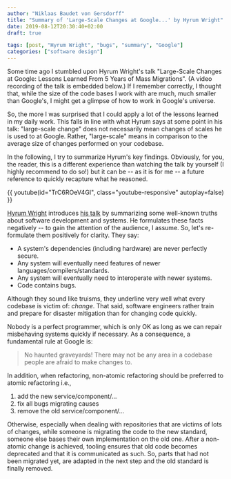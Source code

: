 ```yaml
---
author: "Niklaas Baudet von Gersdorff"
title: "Summary of 'Large-Scale Changes at Google...' by Hyrum Wright"
date: 2019-08-12T20:30:40+02:00
draft: true

tags: [post, "Hyrum Wright", "bugs", "summary", "Google"]
categories: ["software design"]
---
```


Some time ago I stumbled upon Hyrum Wright's talk "Large-Scale Changes
at Google: Lessons Learned From 5 Years of Mass Migrations". (A video
recording of the talk is embedded below.) If I remember correctly, I
thought that, while the size of the code bases I work with are much,
much smaller than Google's, I might get a glimpse of how to work in
Google's universe.

So, the more I was surprised that I could apply a lot of the lessons
learned in my daily work. This falls in line with what Hyrum says
at some point in his talk: "large-scale change" does not necessarily
mean changes of scales he is used to at Google. Rather, "large-scale"
means in comparison to the average size of changes performed on your
codebase.

In the following, I try to summarize Hyrum's key findings. Obviously,
for you, the reader, this is a different experience than watching the
talk by yourself (I highly recommend to do so!) but it can be -- as it
is for me -- a future reference to quickly recapture what he reasoned.

{{ youtube(id="TrC6ROeV4GI", class="youtube-responsive" autoplay=false) }}

[Hyrum Wright](personal-homepage) introduces [his talk](talk-on-utube)
by summarizing some well-known truths about software development and
systems. He formulates these facts negatively -- to gain the attention
of the audience, I assume. So, let's re-formulate them positively for
clarity. They say:

- A system's dependencies (including hardware) are never perfectly
  secure.
- Any system will eventually need features of newer
  languages/compilers/standards.
- Any system will eventually need to interoperate with newer systems.
- Code contains bugs.

Although they sound like truisms, they underline very well what every
codebase is victim of: *change*. That said, software engineers rather
train and prepare for disaster mitigation than for changing code
quickly.

Nobody is a perfect programmer, which is only OK as long as we can
repair misbehaving systems quickly if necessary. As a consequence, a
fundamental rule at Google is:

> No haunted graveyards! There may not be any area in a codebase
> people are afraid to make changes to.

In addition, when refactoring, non-atomic refactoring should be
preferred to atomic refactoring i.e.,

1. add the new service/component/...
2. fix all bugs migrating causes
3. remove the old service/component/...

Otherwise, especially when dealing with repositories that are victims
of lots of changes, while someone is migrating the code to the new
standard, someone else bases their own implementation on the old one.
After a non-atomic change is achieved, tooling ensures that old code
becomes deprecated and that it is communicated as such. So, parts that
had not been migrated yet, are adapted in the next step and the old
standard is finally removed.

[personal-homepage]: http://www.hyrumwright.org/
[talk-on-utube]: https://www.youtube.com/watch?v=TrC6ROeV4GI
